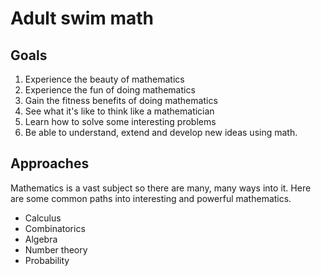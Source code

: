 # Adult swim math

## Goals

 1. Experience the beauty of mathematics
 2. Experience the fun of doing mathematics
 3. Gain the fitness benefits of doing mathematics
 4. See what it's like to think like a mathematician
 5. Learn how to solve some interesting problems
 6. Be able to understand, extend and develop new ideas using math.

## Approaches
Mathematics is a vast subject so there are many, many ways into it. Here are some common paths into interesting and powerful mathematics.

 * Calculus
 * Combinatorics
 * Algebra
 * Number theory
 * Probability
   
